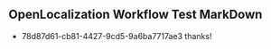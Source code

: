 ## OpenLocalization Workflow Test MarkDown
* 78d87d61-cb81-4427-9cd5-9a6ba7717ae3 
thanks!<!--HONumber=Mar16_HO2-->
